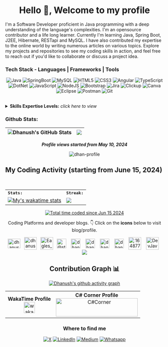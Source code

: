 <h1 align="center">Hello 👋, Welcome to my profile</h1>
I'm a Software Developer proficient in Java programming with a deep understanding of the language's complexities. I'm an opensource contributor and a life long learner. Currently I'm learning Java, Spring Boot, J2EE, Hibernate, RESTapi and MySQL. I have also contributed my expertise to the online world by writing numerous articles on various topics. Explore my projects and repositories to see my coding skills in action, and feel free to reach out if you'd like to collaborate or discuss a project idea.
<br>

<!-- <p align="left"><b><i>Download my resume <a href="https://dhanush-resume.tiiny.site">here</a>.</i></b></p> -->
 
### Tech Stack - Languages | Frameworks | Tools 
<div align="center"> 
  
![Java](https://img.shields.io/badge/java-F0931C.svg?style=for-the-badge&logo=java&logoColor=red) 
![SpringBoot](https://img.shields.io/badge/springboot-6AAD3D?style=for-the-badge&logo=springboot&logoColor=white)
![MySQL](https://img.shields.io/badge/mysql-005E86.svg?style=for-the-badge&logo=mysql&logoColor=white)
![HTML5](https://img.shields.io/badge/html5-E96228.svg?style=for-the-badge&logo=html5&logoColor=white)
![CSS3](https://img.shields.io/badge/css3-2862E9.svg?style=for-the-badge&logo=css3&logoColor=white) 
![Angular](https://img.shields.io/badge/angular-DB3035.svg?style=for-the-badge&logo=angular&logoColor=white)
![TypeScript](https://img.shields.io/badge/typescript-%23007ACC.svg?style=for-the-badge&logo=typescript&logoColor=white) 
![DotNet](https://img.shields.io/badge/dotnet-%235A0FDF.svg?style=for-the-badge&logo=dotnet&logoColor=white) 
![JavaScript](https://img.shields.io/badge/javascript-%23323330.svg?style=for-the-badge&logo=javascript&logoColor=%23F7DF1E) 
![NodeJS](https://img.shields.io/badge/node.js-6DA55F?style=for-the-badge&logo=node.js&logoColor=white)
![Bootstrap](https://img.shields.io/badge/bootstrap-%23563D7C.svg?style=for-the-badge&logo=bootstrap&logoColor=white)
![Jira](https://img.shields.io/badge/jira-1675EA.svg?style=for-the-badge&logo=jira&logoColor=white)
![Clickup](https://img.shields.io/badge/clickup-F7627A.svg?style=for-the-badge&logo=clickup&logoColor=white)
![Canva](https://img.shields.io/badge/canva-03BDC8.svg?style=for-the-badge&logo=canva&logoColor=7027E5)
![Eclipse](https://img.shields.io/badge/Eclipse-012D50?style=for-the-badge&logo=Eclipse&logoColor=white)
![Postman](https://img.shields.io/badge/Postman-ff8513?style=for-the-badge&logo=postman&logoColor=white)
![Git](https://img.shields.io/badge/Git-E84D31?style=for-the-badge&logo=git&logoColor=white)
</div>
<br>
<details>
<summary><b>Skills Expertise Levels:</b> <i>click here to view</i></summary>
 
### Technical Skills | Tech Stacks & Expertise Levels

| Java             | SpringBoot    | SQL             | Postman    | 
| -----------------| -------------| -----------------| -------------|
| ![](https://img.shields.io/static/v1?label=Exp+Level&message=..Advanced..&color=brightgreen) | ![](https://img.shields.io/static/v1?label=Exp+Level&message=Intermediate&color=green) | ![](https://img.shields.io/static/v1?label=Exp+Level&message=Intermediate&color=green) | ![](https://img.shields.io/static/v1?label=Exp+Level&message=Beginner&color=orange) | 

  | HTML             | CSS         | Git         | Bootstrap   |
  |-----------------| -------------| ------------| ------------|
  | ![](https://img.shields.io/static/v1?label=Exp+Level&message=Intermediate&color=green) | ![](https://img.shields.io/static/v1?label=Exp+Level&message=Intermediate&color=green) | ![](https://img.shields.io/static/v1?label=Exp+Level&message=Intermediate&color=green) | ![](https://img.shields.io/static/v1?label=Exp+Level&message=Beginner&color=orange) | 

  | C#        | Angular   | TypeScript   | ASP.Net        |
  |-----------------| -------------| ------------| ------------|
  | ![](https://img.shields.io/static/v1?label=Exp+Level&message=...Beginner...&color=orange) | ![](https://img.shields.io/static/v1?label=Exp+Level&message=...Beginner...&color=orange) | ![](https://img.shields.io/static/v1?label=Exp+Level&message=...Novice...&color=red) | ![](https://img.shields.io/static/v1?label=Exp+Level&message=..Beginner..&color=orange) | 
  
</details>

### Github Stats:
| <img align="center" src="https://github-readme-stats.vercel.app/api?username=dhan-profile&show_icons=true&include_all_commits=true&theme=radical&hide_border=true&hide=issues" alt="Dhanush's GitHub Stats" /> | <img align="center" src="https://github-readme-stats.vercel.app/api/top-langs/?username=dhan-profile&layout=compact&theme=radical&hide_border=true" /> |
| ------------- | ------------- |

<p align="center"><b><i>Profile views started from May 10, 2024</i></b></p>
<p align="center">
 <img src="https://komarev.com/ghpvc/?username=dhan-profile&label=Profile%20views&color=brightgreen&style=for-the-badge" alt="dhan-profile"/>
</p>

<!--
<details>
<summary><b>View visitors count by country: </b> <i>click here to view</i></summary>
<p align="center">
 <b><i>counting of visitors to this page in this section started from June 17, 2024</i></b>
</p>
 
<a href="https://info.flagcounter.com/eRUa"><img src="https://s11.flagcounter.com/count2/eRUa/bg_FFFFFF/txt_000000/border_CCCCCC/columns_6/maxflags_200/viewers_0/labels_1/pageviews_0/flags_0/percent_0/" alt="Flag Counter" border="0"></a>
 <br>
<p align="center">
 <b><i>Total visitors count starting June17, 2024 : </i></b>
 <br>
 <img src="https://profile-counter.glitch.me/dhan-profile/count.svg">
</p>
</details>
-->

## My Coding Activity (starting from June 15, 2024)


<div align=center>
<br>
<table>
   <tr>
      <td colspan="2">
         <strong><samp>Stats:</samp></strong>
      </td>
      <td colspan="2">
         <strong><samp>Streak:</samp></strong>
      </td>
   </tr>
   <tr>
      <td colspan="2" rowspan="2">
          <a href="https://wakatime.com/@dhanush" target="_blank">
            <img src="https://github-readme-stats.vercel.app/api/wakatime?username=dhanush&layout=compact&theme=radical" alt="My's wakatime stats">
          </a>
      </td>
      <td colspan="2" rowspan="2">
         <a href="https://github-readme-streak-stats.herokuapp.com/?user=dhan-profile&hide_border=true&theme=radical">
         <img src="https://github-readme-streak-stats.herokuapp.com/?user=dhan-profile&hide_border=true&theme=radical">
         </a>
      </td>
   </tr>
</table>
 
<a href="https://wakatime.com/@d0586406-dd4e-4dd8-ad23-6b2b2041738c"><img src="https://wakatime.com/badge/user/d0586406-dd4e-4dd8-ad23-6b2b2041738c.svg" alt="Total time coded since Jun 15 2024" /></a>

Coding Platforms and developer blogs. 👇 Click on the **icons** below to visit blog/profile.

<a href="https://www.hackerrank.com/dhanushkrish45" target="_blank"><img align="center" src="https://raw.githubusercontent.com/rahuldkjain/github-profile-readme-generator/master/src/images/icons/Social/hackerrank.svg" alt="dhanushkrish45" height="30" width="40" /></a>
&nbsp;
<a href="https://dev.to/dhanush9952" target="_blank"><img align="center" src="https://cdn-icons-png.freepik.com/512/5969/5969113.png" alt="dhanush9952" height="40" width="40" /></a>
&nbsp;
<a href="https://leetcode.com/Eagles_Warrior/" target="_blank"><img align="center" src="https://upload.wikimedia.org/wikipedia/commons/1/19/LeetCode_logo_black.png" alt="Eagles_Warrior" height="40" width="40" /></a>
&nbsp;
<a href="https://medium.com/@storybydhanush" target="_blank"><img align="center" src="https://cdn-icons-png.flaticon.com/512/5968/5968906.png" alt="@storybydhanush" height="30" width="30" /></a>
&nbsp;&nbsp;
<a href="https://unstop.com/u/dhanushprofile" target="_blank"><img align="center" src="https://d8it4huxumps7.cloudfront.net/uploads/images/unstop/branding-guidelines/icon/unstop-icon-800x800.png" alt="dhanushprofile" height="30" width="30" /></a>
&nbsp;&nbsp;
<a href="https://www.hackerearth.com/@dhanushkrish45" target="_blank"><img align="center" src="https://upload.wikimedia.org/wikipedia/commons/e/e8/HackerEarth_logo.png" alt="dhanushprofile" height="30" width="30" /></a>
&nbsp;&nbsp;
<a href="https://dhanushprofile.hashnode.dev/" target="_blank"><img align="center" src="https://www.svgrepo.com/show/353859/hashnode-icon.svg" alt="dhanushprofile" height="30" width="30" /></a>
&nbsp;&nbsp;
<a href="https://www.codewars.com/users/dhan-pro" target="_blank"><img align="center" src="https://wsq-coder.github.io/CodeWars_codes/files/logo.61192cf7.svg" alt="dhanushprofile" height="30" width="30" /></a>
&nbsp;&nbsp;
<a href="https://stackoverflow.com/users/16487734/dhanush?tab=profile" target="_blank"><img align="center" src="https://upload.wikimedia.org/wikipedia/commons/thumb/e/ef/Stack_Overflow_icon.svg/768px-Stack_Overflow_icon.svg.png" alt="16487734" height="40" width="40" /></a>
&nbsp;&nbsp;
<a href="https://dev.java/learn" target="_blank"><img align="center" src="https://dev.solita.fi/img/towards-javaone/dukewithhelmet.png" alt="DevJava" height="40" width="40" /></a>
&nbsp;
<img src="https://user-images.githubusercontent.com/73097560/115834477-dbab4500-a447-11eb-908a-139a6edaec5c.gif">


## Contribution Graph 📊

[![Dhanush's github activity graph](https://github-readme-activity-graph.vercel.app/graph?username=dhan-profile&theme=high-contrast)](https://github.com/dhan-profile/github-readme-activity-graph)

<table>
 <tr>
  <td align="center">
   <b>WakaTime Profile</b> <br>
<a href="https://wakatime.com/@dhanush"> <img src="https://img.shields.io/badge/WakaTime-green?style=for-the-badge&logo=WakaTime&logoColor=black" height="35" alt="waka logo" /></a>
  </td>
  <td align="center">
   <b>C# Corner Profile</b> <br>
  <a href="https://www.c-sharpcorner.com/members/dhanush-krishnan"> <img src="https://www.c-sharpcorner.com/members/dhanush-krishnan/flair.png" width="260" height="58" alt="C#Corner" /></a>
</td>
 </tr>
</table>




<!--END_SECTION-->
<h3>Where to find me</h3>
<p>
<a href="https://x.com/Dhan_Profile" target="_blank"><img alt="X" src="https://img.shields.io/badge/x.com-000000.svg?&style=for-the-badge&logo=x&logoColor=white" /></a> 
<a href="https://www.linkedin.com/in/dhanush-profile" target="_blank"><img alt="LinkedIn" src="https://img.shields.io/badge/linkedin-%230077B5.svg?&style=for-the-badge&logo=linkedin&logoColor=white" /></a> 
<a href="https://medium.com/@storybydhanush" target="_blank"><img alt="Medium" src="https://img.shields.io/badge/medium-%2312100E.svg?&style=for-the-badge&logo=medium&logoColor=white" /></a>
 <a href="https://wa.me/919952866481" target="_blank"><img alt="Whatsapp" src="https://img.shields.io/badge/Whatsapp-27D045.svg?&style=for-the-badge&logo=Whatsapp&logoColor=white" /></a> 
</p>
